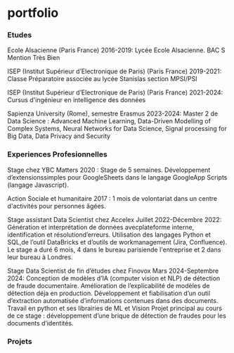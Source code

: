 # portfolio

### Etudes
Ecole Alsacienne (Paris France)
2016-2019: Lycée Ecole Alsacienne. BAC S Mention Très Bien

ISEP (Institut Supérieur d’Electronique de Paris) (Paris France)
2019-2021: Classe Préparatoire associée au lycée Stanislas section MPSI/PSI

ISEP (Institut Supérieur d’Electronique de Paris) (Paris France)
2021-2024: Cursus d'ingénieur en intelligence des données

Sapienza University (Rome), semestre Erasmus
2023-2024: Master 2 de Data Science : Advanced Machine Learning, Data-Driven Modelling of Complex Systems, Neural Networks for Data Science, Signal processing for Big Data, Data Privacy and Security

### Experiences Profesionnelles

Stage chez YBC Matters
2020 :
Stage de 5 semaines. Développement d’extensionssimples pour GoogleSheets dans le langage GoogleApp Scripts (langage Javascript).

Action Sociale et humanitaire
2017 :
1 mois de volontariat dans un centre d'activités pour personnes âgées.

Stage assistant Data Scientist chez Accelex
Juillet 2022-Décembre 2022:
Génération et interprétation de données avecplateforme interne, identification et résolutiond’erreurs. Utilisation des langages Python et SQL,de l’outil DataBricks et d’outils de workmanagement (Jira, Confluence).
Le stage a duré 6 mois, 4 dans le bureau parisiende l'entreprise et 2 dans leur bureau à Londres.

Stage Data Scientist de fin d’études chez Finovox
Mars 2024-Septembre 2024:
Conception de modèles d’IA (computer vision et NLP) de détection de fraude documentaire.
Amélioration de l’explicabilité de modèles de détection déja en production.
Développement et fiabilisation d’un outil d’extraction automatisée d’informations contenues dans des documents.
Travail en python et ses librairies de ML et Vision
Projet principal au cours de ce stage : développement d’une brique de détection de fraudes pour les documents d’identités.

### Projets
